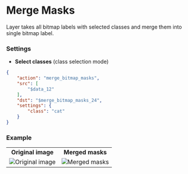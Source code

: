 # Merge Masks

Layer takes all bitmap labels with selected classes and merge them into single bitmap label.

### Settings

- **Select classes** (class selection mode)

```json
{
    "action": "merge_bitmap_masks",
    "src": [
        "$data_12"
    ],
    "dst": "$merge_bitmap_masks_24",
    "settings": {
        "class": "cat"
    }
}
```

### Example

<table>
<tr>
<td style="text-align:center"><strong>Original image</strong></td>
<td style="text-align:center"><strong>Merged masks</strong></td>
</tr>
<tr>
<td> <img src="https://github.com/supervisely-ecosystem/dtl-v2/assets/79905215/5482d336-cc5b-4a4f-8f77-b8d16472a5f5" alt="Original image" /> </td>
<td> <img src="https://github.com/supervisely-ecosystem/dtl-v2/assets/79905215/a66bfa8f-1c14-40c3-8e3d-d16db3da0252" alt="Merged masks" /> </td>
</tr>
</table>

